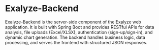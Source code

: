 # Exalyze-Backend
Exalyze-Backend is the server-side component of the Exalyze web application. It is built with Spring Boot and provides RESTful APIs for data analysis, file uploads (Excel/XLSX), authentication (sign-up/sign-in), and dynamic chart generation. The backend handles business logic, data processing, and serves the frontend with structured JSON responses.
